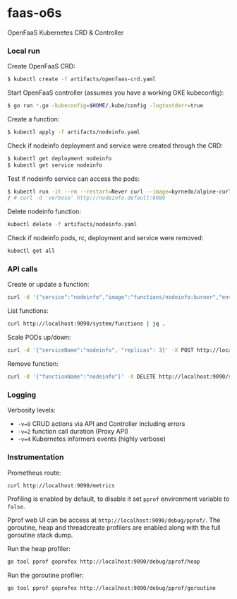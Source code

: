 # faas-o6s

OpenFaaS Kubernetes CRD &amp; Controller

### Local run

Create OpenFaaS CRD:
```bash
$ kubectl create -f artifacts/openfaas-crd.yaml
```

Start OpenFaaS controller (assumes you have a working GKE kubeconfig):
```bash
$ go run *.go -kubeconfig=$HOME/.kube/config -logtostderr=true
```

Create a function:
```bash
$ kubectl apply -f artifacts/nodeinfo.yaml
```

Check if nodeinfo deployment and service were created through the CRD:
```bash
$ kubectl get deployment nodeinfo
$ kubectl get service nodeinfo
```

Test if nodeinfo service can access the pods:
```bash
$ kubectl run -it --rm --restart=Never curl --image=byrnedo/alpine-curl --command -- sh
/ # curl -d 'verbose' http://nodeinfo.default:8080
```

Delete nodeinfo function:
```bash
kubectl delete -f artifacts/nodeinfo.yaml 
```

Check if nodeinfo pods, rc, deployment and service were removed:
```bash
kubectl get all
```

### API calls

Create or update a function:

```bash
curl -d '{"service":"nodeinfo","image":"functions/nodeinfo:burner","envProcess":"node main.js","labels":{"com.openfaas.scale.min":"2","com.openfaas.scale.max":"15"},"environment":{"output":"verbose","debug":"true"}}' -X POST  http://localhost:9090/system/functions
```

List functions:

```bash
curl http://localhost:9090/system/functions | jq .
```

Scale PODs up/down:

```bash
curl -d '{"serviceName":"nodeinfo", "replicas": 3}' -X POST http://localhost:9090/system/scale-function/nodeinfo
```

Remove function:

```bash
curl -d '{"functionName":"nodeinfo"}' -X DELETE http://localhost:9090/system/functions
```

### Logging

Verbosity levels:

* `-v=0` CRUD actions via API and Controller including errors
* `-v=2` function call duration (Proxy API)
* `-v=4` Kubernetes informers events (highly verbose)

### Instrumentation

Prometheus route:

```bash
curl http://localhost:9090/metrics
```

Profiling is enabled by default, to disable it set `pprof` environment variable to `false`.

Pprof web UI can be access at `http://localhost:9090/debug/pprof/`. The goroutine, heap and threadcreate 
profilers are enabled along with the full goroutine stack dump.

Run the heap profiler:

```bash
go tool pprof goprofex http://localhost:9090/debug/pprof/heap
```

Run the goroutine profiler:

```bash
go tool pprof goprofex http://localhost:9090/debug/pprof/goroutine
```
